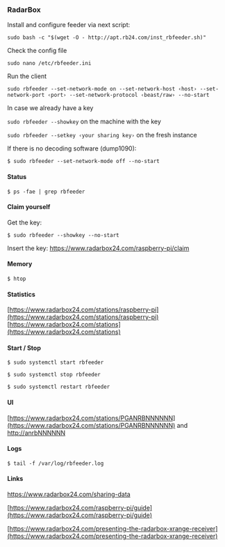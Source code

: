 ### RadarBox

Install and configure feeder via next script:

``sudo bash -c "$(wget -O - http://apt.rb24.com/inst_rbfeeder.sh)"``

Check the config file

``sudo nano /etc/rbfeeder.ini``

Run the client

``sudo rbfeeder --set-network-mode on --set-network-host ‹host› --set-network-port ‹port› --set-network-protocol ‹beast/raw› --no-start``

In case we already have a key


``sudo rbfeeder --showkey``   on the machine with the key

``sudo rbfeeder --setkey ‹your sharing key›``   on the fresh instance


If there is no decoding software (dump1090):

``$ sudo rbfeeder --set-network-mode off --no-start``

#### Status

``$ ps -fae | grep rbfeeder``

#### Claim yourself

Get the key:

``$ sudo rbfeeder --showkey --no-start``

Insert the key: https://www.radarbox24.com/raspberry-pi/claim

#### Memory

``$ htop``

#### Statistics

[https://www.radarbox24.com/stations/raspberry-pi](https://www.radarbox24.com/stations/raspberry-pi)
[https://www.radarbox24.com/stations](https://www.radarbox24.com/stations)

#### Start / Stop

``$ sudo systemctl start rbfeeder``

``$ sudo systemctl stop rbfeeder``

``$ sudo systemctl restart rbfeeder``

#### UI
[https://www.radarbox24.com/stations/PGANRBNNNNNN](https://www.radarbox24.com/stations/PGANRBNNNNNN)
and
[http://anrbNNNNNN](http://anrbNNNNNN)

#### Logs

``$ tail -f /var/log/rbfeeder.log``

#### Links
https://www.radarbox24.com/sharing-data

[https://www.radarbox24.com/raspberry-pi/guide](https://www.radarbox24.com/raspberry-pi/guide)

[https://www.radarbox24.com/presenting-the-radarbox-xrange-receiver](https://www.radarbox24.com/presenting-the-radarbox-xrange-receiver)
